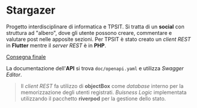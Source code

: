 # Stargazer

Progetto interdisciplinare di informatica e TPSIT. Si tratta di un **social** con struttura ad "albero", dove gli utente possono creare, commentare e valutare post nelle apposite sezioni.
Per TPSIT è stato creato un *client REST* in **Flutter** mentre il *server REST* è in **PHP**.

[Consegna finale]([https://gitlab.com/zclassroom/consegne/-/blob/main/2324/flutter_01_game.md?ref_type=heads](https://gitlab.com/zclassroom/consegne/-/blob/main/2324/flutter_06_REST_consegna_finale.md?ref_type=heads))

La documentazione dell'**API** si trova `doc/openapi.yaml` e utilizza *Swagger Editor*.

>Il *client REST* fa utilizzo di **objectBox** come *database* interno per la memorizzazione degli utenti registrati.
>*Buisness Logic* implementata utilizzando il pacchetto **riverpod** per la gestione dello stato.
